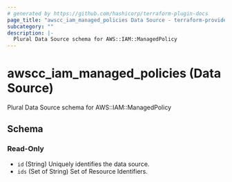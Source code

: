 ```yaml
---
# generated by https://github.com/hashicorp/terraform-plugin-docs
page_title: "awscc_iam_managed_policies Data Source - terraform-provider-awscc"
subcategory: ""
description: |-
  Plural Data Source schema for AWS::IAM::ManagedPolicy
---
```


# awscc_iam_managed_policies (Data Source)

Plural Data Source schema for AWS::IAM::ManagedPolicy



<!-- schema generated by tfplugindocs -->
## Schema

### Read-Only

- `id` (String) Uniquely identifies the data source.
- `ids` (Set of String) Set of Resource Identifiers.



